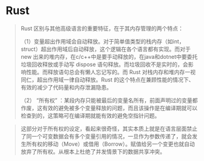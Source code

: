 # Rust

>Rust 区别与其他高级语言的重要特征，在于其内存管理的两个特点：
>
>（1）变量超出作用域会自动释放。对于简单值类型的栈内存（如int，struct）超出作用域后自动释放，这个逻辑在各个语言都有实现。而对于 new 出来的堆内存，在c/c++中是要手动释放的，在java和dotnet中要委托垃圾回收释放或手动写 dispose 语句释放。而垃圾回收不是实时的，会影响性能。而释放语句总会有懒人忘记写的。而 Rust 对栈内存和堆内存一视同仁，超出作用域一律自动释放。Rust 的这个特点在兼顾性能的情况下、有效的减少了代码量和内存泄漏隐患。
>
>（2） “所有权” ：某段内存只能被最后的变量名所有，前面声明过的变量都作废，这有效的避免被多个变量释放的问题，而且该操作是在编译期就可以检查到的，这策略可在编译期就能有效的避免空指针问题。

>这部分对于所有权的设定，看起来很奇怪，其实本质上就是在语言层面禁止了同一个可变数据会有多个变量引用的情况，一旦作为参数传递了，就会发生所有权的移动（Move）或借用（Borrow）。赋值给另一个变更也就自动放弃了所有权。从根本上杜绝了并发情景下的数据共享冲突。
